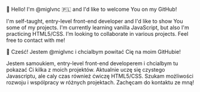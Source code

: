 👋 Hello! I'm @miglvnc :poland: and I'd like to welcome You on my GitHub!

   I'm self-taught, entry-level front-end developer and I'd like to show You some of my projects.
   I'm currently learning vanilla JavaScript, but also I'm practicing HTML5/CSS.
   I’m looking to collaborate in various projects. Feel free to contact with me!
    
👋 Cześć! Jestem @miglvnc i chcialbym powitać Cię na moim GitHubie!

   Jestem samoukiem, entry-level front-end developerem i chcialbym tu pokazać Ci kilka z moich projektów.
   Aktualnie uczę się czystego Javascriptu, ale caly czas również ćwiczę HTML5/CSS.
   Szukam możliwości rozwoju i wspólpracy w różnych projektach. Zachęcam do kontaktu ze mną!
   
<!---
miglvnc/miglvnc is a ✨ special ✨ repository because its `README.md` (this file) appears on your GitHub profile.
You can click the Preview link to take a look at your changes.
--->
